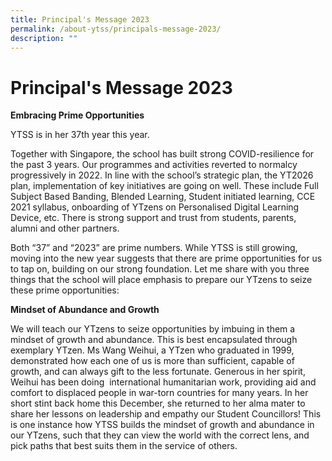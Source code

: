 ```yaml
---
title: Principal's Message 2023
permalink: /about-ytss/principals-message-2023/
description: ""
---
```

# **Principal's Message 2023**

**Embracing Prime Opportunities**

YTSS is in her 37th year this year.

Together with Singapore, the school has built strong COVID-resilience for the past 3 years. Our programmes and activities reverted to normalcy progressively in 2022. In line with the school’s strategic plan, the YT2026 plan, implementation of key initiatives are going on well. These include Full Subject Based Banding, Blended Learning, Student initiated learning, CCE 2021 syllabus, onboarding of YTzens on Personalised Digital Learning Device, etc. There is strong support and trust from students, parents, alumni and other partners.

Both “37” and “2023” are prime numbers. While YTSS is still growing, moving into the new year suggests that there are prime opportunities for us to tap on, building on our strong foundation. Let me share with you three things that the school will place emphasis to prepare our YTzens to seize these prime opportunities:

**Mindset of Abundance and Growth**   

We will teach our YTzens to seize opportunities by imbuing in them a mindset of growth and abundance. This is best encapsulated through exemplary YTzen. Ms Wang Weihui, a YTzen who graduated in 1999, demonstrated how each one of us is more than sufficient, capable of growth, and can always gift to the less fortunate. Generous in her spirit, Weihui has been doing  international humanitarian work, providing aid and comfort to displaced people in war-torn countries for many years. In her short stint back home this December, she returned to her alma mater to share her lessons on leadership and empathy our Student Councillors! This is one instance how YTSS builds the mindset of growth and abundance in our YTzens, such that they can view the world with the correct lens, and pick paths that best suits them in the service of others.

